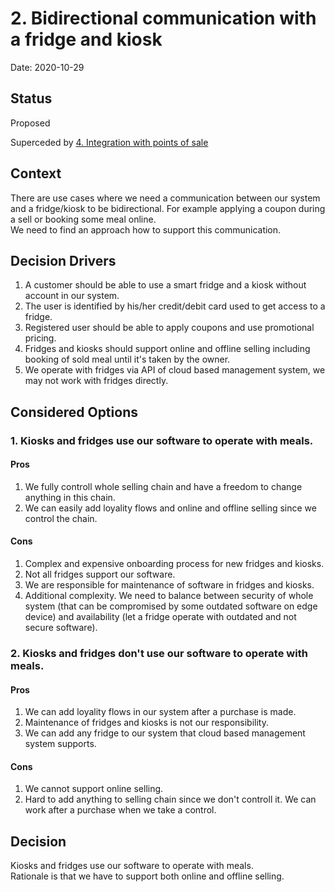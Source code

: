 # 2. Bidirectional communication with a fridge and kiosk

Date: 2020-10-29

## Status

Proposed

Superceded by [4. Integration with points of sale](0004-integration-with-points-of-sale.md)

## Context
There are use cases where we need a communication between our system and a fridge/kiosk to be bidirectional. For example applying a coupon during a sell or booking some meal online.<br>
We need to find an approach how to support this communication.

## Decision Drivers
1. A customer should be able to use a smart fridge and a kiosk without account in our system.
2. The user is identified by his/her credit/debit card used to get access to a fridge.
3. Registered user should be able to apply coupons and use promotional pricing.
4. Fridges and kiosks should support online and offline selling including booking of sold meal until it's taken by the owner.
5. We operate with fridges via API of cloud based management system, we may not work with fridges directly.

## Considered Options
### 1. Kiosks and fridges use our software to operate with meals.

#### Pros
1. We fully controll whole selling chain and have a freedom to change anything in this chain.
2. We can easily add loyality flows and online and offline selling since we control the chain.

#### Cons
1. Complex and expensive onboarding process for new fridges and kiosks.
2. Not all fridges support our software.
3. We are responsible for maintenance of software in fridges and kiosks.
4. Additional complexity. We need to balance between security of whole system (that can be compromised by some outdated software on edge device) and availability (let a fridge operate with outdated and not secure software).

### 2. Kiosks and fridges don't use our software to operate with meals.

#### Pros
1. We can add loyality flows in our system after a purchase is made.
2. Maintenance of fridges and kiosks is not our responsibility.
3. We can add any fridge to our system that cloud based management system supports.

#### Cons
1. We cannot support online selling.
2. Hard to add anything to selling chain since we don't controll it. We can work after a purchase when we take a control.

## Decision
Kiosks and fridges use our software to operate with meals.<br>
Rationale is that we have to support both online and offline selling.

